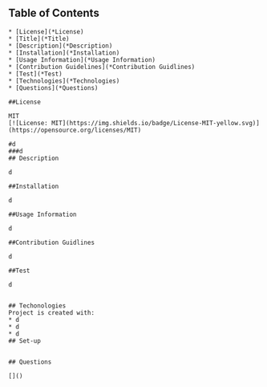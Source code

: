 ## Table of Contents
    * [License](*License)
    * [Title](*Title)
    * [Description](*Description)
    * [Installation](*Installation)
    * [Usage Information](*Usage Information)
    * [Contribution Guidelines](*Contribution Guidlines)
    * [Test](*Test)
    * [Technologies](*Technologies)
    * [Questions](*Questions)
  
    ##License
    
    MIT
    [![License: MIT](https://img.shields.io/badge/License-MIT-yellow.svg)](https://opensource.org/licenses/MIT)

    #d 
    ###d
    ## Description
    
    d

    ##Installation

    d

    ##Usage Information

    d

    ##Contribution Guidlines

    d

    ##Test

    d

    
    ## Techonologies
    Project is created with:
    * d
    * d
    * d
    ## Set-up

    
    ## Questions
    
    []()